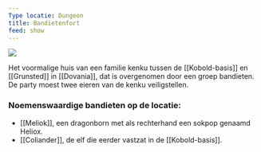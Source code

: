 ```yaml
---
Type locatie: Dungeon
title: Bandietenfort
feed: show
---
```



![](https://i.imgur.com/vrMgqDN.jpeg)

Het voormalige huis van een familie kenku tussen de [[Kobold-basis]] en [[Grunsted]] in [[Dovania]], dat is overgenomen door een groep bandieten. De party moest twee eieren van de kenku veiligstellen.

### Noemenswaardige bandieten op de locatie:
- [[Meliok]], een dragonborn met als rechterhand een sokpop genaamd Heliox. 
- [[Coliander]], de elf die eerder vastzat in de [[Kobold-basis]].